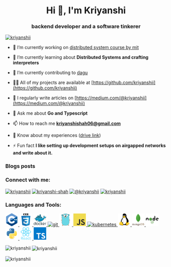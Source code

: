 <h1 align="center">Hi 👋, I'm Kriyanshi</h1>
<h3 align="center">backend developer and a software tinkerer</h3>

<p align="left"> <a href="https://twitter.com/kriyanshii" target="blank"><img src="https://img.shields.io/twitter/follow/kriyanshii?logo=twitter&style=for-the-badge" alt="kriyanshii" /></a> </p>

- 🔭 I’m currently working on [distributed system course by mit](https://github.com/kriyanshii/mit-6.5840)

- 🌱 I’m currently learning about **Distributed Systems and crafting interpreters**

- 👯 I’m currently contributing to [dagu](https://github.com/dagu-org/dagu)

- 👨‍💻 All of my projects are available at [https://github.com/kriyanshii](https://github.com/kriyanshii)

- 📝 I regularly write articles on [https://medium.com/@kriyanshii](https://medium.com/@kriyanshii)

- 💬 Ask me about **Go and Typescript**

- 📫 How to reach me **kriyanshishah06@gmail.com**

- 📄 Know about my experiences ([drive link](https://drive.google.com/file/d/1Ew4e1IqmkH91Gb-NgBv5Zao8wqQl4z0D/view?usp=sharing)) 

- ⚡ Fun fact **I like setting up development setups on airgapped networks and write about it.**

### Blogs posts
<!-- BLOG-POST-LIST:START -->
<!-- BLOG-POST-LIST:END -->

<h3 align="left">Connect with me:</h3>
<p align="left">
<a href="https://twitter.com/kriyanshii" target="blank"><img align="center" src="https://raw.githubusercontent.com/rahuldkjain/github-profile-readme-generator/master/src/images/icons/Social/twitter.svg" alt="kriyanshii" height="30" width="40" /></a>
<a href="https://linkedin.com/in/kriyanshi-shah" target="blank"><img align="center" src="https://raw.githubusercontent.com/rahuldkjain/github-profile-readme-generator/master/src/images/icons/Social/linked-in-alt.svg" alt="kriyanshi-shah" height="30" width="40" /></a>
<a href="https://medium.com/@kriyanshii" target="blank"><img align="center" src="https://raw.githubusercontent.com/rahuldkjain/github-profile-readme-generator/master/src/images/icons/Social/medium.svg" alt="@kriyanshii" height="30" width="40" /></a>
<a href="https://www.leetcode.com/kriyanshii" target="blank"><img align="center" src="https://raw.githubusercontent.com/rahuldkjain/github-profile-readme-generator/master/src/images/icons/Social/leet-code.svg" alt="kriyanshii" height="30" width="40" /></a>
</p>

<h3 align="left">Languages and Tools:</h3>
<p align="left"> <a href="https://www.w3schools.com/cpp/" target="_blank" rel="noreferrer"> <img src="https://raw.githubusercontent.com/devicons/devicon/master/icons/cplusplus/cplusplus-original.svg" alt="cplusplus" width="40" height="40"/> </a> <a href="https://www.w3schools.com/css/" target="_blank" rel="noreferrer"> <img src="https://raw.githubusercontent.com/devicons/devicon/master/icons/css3/css3-original-wordmark.svg" alt="css3" width="40" height="40"/> </a> <a href="https://www.docker.com/" target="_blank" rel="noreferrer"> <img src="https://raw.githubusercontent.com/devicons/devicon/master/icons/docker/docker-original-wordmark.svg" alt="docker" width="40" height="40"/> </a> <a href="https://git-scm.com/" target="_blank" rel="noreferrer"> <img src="https://www.vectorlogo.zone/logos/git-scm/git-scm-icon.svg" alt="git" width="40" height="40"/> </a> <a href="https://golang.org" target="_blank" rel="noreferrer"> <img src="https://raw.githubusercontent.com/devicons/devicon/master/icons/go/go-original.svg" alt="go" width="40" height="40"/> </a> <a href="https://developer.mozilla.org/en-US/docs/Web/JavaScript" target="_blank" rel="noreferrer"> <img src="https://raw.githubusercontent.com/devicons/devicon/master/icons/javascript/javascript-original.svg" alt="javascript" width="40" height="40"/> </a> <a href="https://kubernetes.io" target="_blank" rel="noreferrer"> <img src="https://www.vectorlogo.zone/logos/kubernetes/kubernetes-icon.svg" alt="kubernetes" width="40" height="40"/> </a> <a href="https://www.linux.org/" target="_blank" rel="noreferrer"> <img src="https://raw.githubusercontent.com/devicons/devicon/master/icons/linux/linux-original.svg" alt="linux" width="40" height="40"/> </a> <a href="https://www.mongodb.com/" target="_blank" rel="noreferrer"> <img src="https://raw.githubusercontent.com/devicons/devicon/master/icons/mongodb/mongodb-original-wordmark.svg" alt="mongodb" width="40" height="40"/> </a> <a href="https://nodejs.org" target="_blank" rel="noreferrer"> <img src="https://raw.githubusercontent.com/devicons/devicon/master/icons/nodejs/nodejs-original-wordmark.svg" alt="nodejs" width="40" height="40"/> </a> <a href="https://www.python.org" target="_blank" rel="noreferrer"> <img src="https://raw.githubusercontent.com/devicons/devicon/master/icons/python/python-original.svg" alt="python" width="40" height="40"/> </a> <a href="https://reactjs.org/" target="_blank" rel="noreferrer"> <img src="https://raw.githubusercontent.com/devicons/devicon/master/icons/react/react-original-wordmark.svg" alt="react" width="40" height="40"/> </a> <a href="https://www.typescriptlang.org/" target="_blank" rel="noreferrer"> <img src="https://raw.githubusercontent.com/devicons/devicon/master/icons/typescript/typescript-original.svg" alt="typescript" width="40" height="40"/> </a> </p>

<p><img align="left" src="https://github-readme-stats.vercel.app/api/top-langs?username=kriyanshii&show_icons=true&locale=en&layout=compact" alt="kriyanshii" /></p>

<p>&nbsp;<img align="center" src="https://github-readme-stats.vercel.app/api?username=kriyanshii&show_icons=true&locale=en" alt="kriyanshii" /></p>

<p><img align="center" src="https://github-readme-streak-stats.herokuapp.com/?user=kriyanshii&" alt="kriyanshii" /></p>
